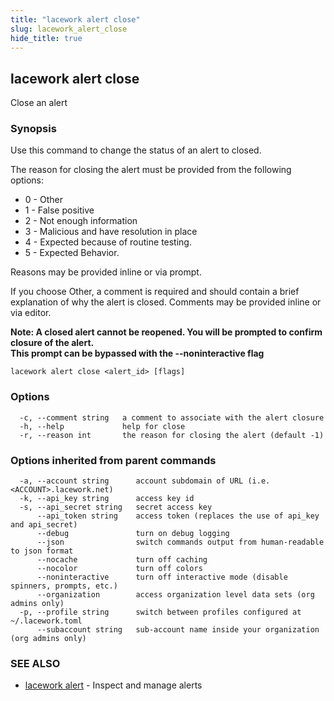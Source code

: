 ```yaml
---
title: "lacework alert close"
slug: lacework_alert_close
hide_title: true
---
```


## lacework alert close

Close an alert

### Synopsis

Use this command to change the status of an alert to closed.

The reason for closing the alert must be provided from the following options:

  * 0 - Other
  * 1 - False positive
  * 2 - Not enough information
  * 3 - Malicious and have resolution in place
  * 4 - Expected because of routine testing.
  * 5 - Expected Behavior.

Reasons may be provided inline or via prompt.

If you choose Other, a comment is required and should contain a brief explanation of why the alert is closed.
Comments may be provided inline or via editor.

**Note: A closed alert cannot be reopened. You will be prompted to confirm closure of the alert.  
This prompt can be bypassed with the --noninteractive flag**


```
lacework alert close <alert_id> [flags]
```

### Options

```
  -c, --comment string   a comment to associate with the alert closure
  -h, --help             help for close
  -r, --reason int       the reason for closing the alert (default -1)
```

### Options inherited from parent commands

```
  -a, --account string      account subdomain of URL (i.e. <ACCOUNT>.lacework.net)
  -k, --api_key string      access key id
  -s, --api_secret string   secret access key
      --api_token string    access token (replaces the use of api_key and api_secret)
      --debug               turn on debug logging
      --json                switch commands output from human-readable to json format
      --nocache             turn off caching
      --nocolor             turn off colors
      --noninteractive      turn off interactive mode (disable spinners, prompts, etc.)
      --organization        access organization level data sets (org admins only)
  -p, --profile string      switch between profiles configured at ~/.lacework.toml
      --subaccount string   sub-account name inside your organization (org admins only)
```

### SEE ALSO

* [lacework alert](lacework_alert.md)	 - Inspect and manage alerts

